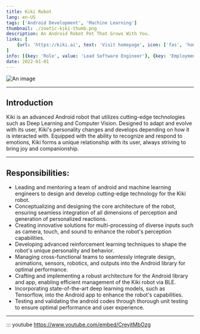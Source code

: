 ```yaml
---
title: Kiki Robot
lang: en-US
tags: ['Android Development', 'Machine Learning']
thumbnail: ./zoetic-kiki-thumb.png
description: An Android Robot Pet That Grows With You.
links: [
    {url: 'https://kiki.ai', text: 'Visit homepage', icon: ['fas', 'home']}
]
info: [{key: 'Role', value: 'Lead Software Engineer'}, {key: 'Employment', value: 'Zoetic, Inc., Santa Clara, California, United States'}, {key: 'Skills involved', value: ['Android SDK', 'Signal Processing', 'Performance Analysis', 'Android NDK Development', 'Tensorflow', 'Machine Learning']}, {key: 'Tech used', value: ['Java', 'Kotlin', 'Android SDK', 'Android NDK', 'Tensorflow', 'Android Performance Monitor', 'Python']}]
date: 2022-01-01
---
```

![An image](/zoetic-kiki.png)

---

## Introduction
Kiki is an advanced Android robot that utilizes cutting-edge technologies such as Deep Learning and Computer Vision. Designed to adapt and evolve with its user, Kiki's personality changes and develops depending on how it is interacted with. Equipped with the ability to recognize and respond to emotions, Kiki forms a unique relationship with its user, always striving to bring joy and companionship.

---

## Responsibilities:
- Leading and mentoring a team of android and machine learning engineers to design and develop cutting-edge technology for the Kiki robot.
- Conceptualizing and designing the core architecture of the robot, ensuring seamless integration of all dimensions of perception and generation of personalized reactions.
- Creating innovative solutions for multi-processing of diverse inputs such as camera, touch, and sound to enhance the robot's perception capabilities.
- Developing advanced reinforcement learning techniques to shape the robot's unique personality and behavior.
- Managing cross-functional teams to seamlessly integrate design, animations, sensors, robotics, and outputs into the Android library for optimal performance.
- Crafting and implementing a robust architecture for the Android library and app, enabling efficient management of the Kiki robot via BLE.
- Incorporating state-of-the-art deep learning models, such as Tensorflow, into the Android app to enhance the robot's capabilities.
- Testing and validating the android codes through thorough unit testing to ensure optimal performance and user experience.
---

::: youtube https://www.youtube.com/embed/CreyjtMbOzg
